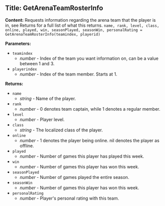 ## Title: GetArenaTeamRosterInfo

**Content:**
Requests information regarding the arena team that the player is in, see Returns for a full list of what this returns.
`name, rank, level, class, online, played, win, seasonPlayed, seasonWin, personalRating = GetArenaTeamRosterInfo(teamindex, playerid)`

**Parameters:**
- `teamindex`
  - *number* - Index of the team you want information on, can be a value between 1 and 3.
- `playerindex`
  - *number* - Index of the team member. Starts at 1.

**Returns:**
- `name`
  - *string* - Name of the player.
- `rank`
  - *number* - 0 denotes team captain, while 1 denotes a regular member.
- `level`
  - *number* - Player level.
- `class`
  - *string* - The localized class of the player.
- `online`
  - *number* - 1 denotes the player being online. nil denotes the player as offline.
- `played`
  - *number* - Number of games this player has played this week.
- `win`
  - *number* - Number of games this player has won this week.
- `seasonPlayed`
  - *number* - Number of games played the entire season.
- `seasonWin`
  - *number* - Number of games this player has won this week.
- `personalRating`
  - *number* - Player's personal rating with this team.